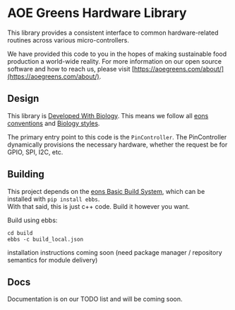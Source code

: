 # AOE Greens Hardware Library

This library provides a consistent interface to common hardware-related routines across various micro-controllers.

We have provided this code to you in the hopes of making sustainable food production a world-wide reality. For more information on our open source software and how to reach us, please visit [https://aoegreens.com/about/](https://aoegreens.com/about/).

## Design

This library is [Developed With Biology](https://develop.bio). This means we follow all [eons conventions](https://eons.llc/convention/) and [Biology styles](https://github.com/develop-biology/lib_bio#style). 

The primary entry point to this code is the `PinController`. The PinController dynamically provisions the necessary hardware, whether the request be for GPIO, SPI, I2C, etc. 

## Building

This project depends on the [eons Basic Build System](https://github.com/eons-dev/bin_ebbs), which can be installed with `pip install ebbs`.  
With that said, this is just c++ code. Build it however you want.

Build using ebbs:
```
cd build
ebbs -c build_local.json
```

installation instructions coming soon (need package manager / repository semantics for module delivery)

## Docs

Documentation is on our TODO list and will be coming soon.
